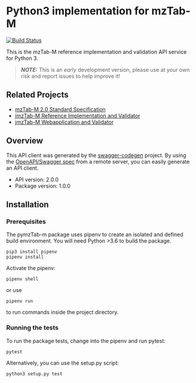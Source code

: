 # Python3 implementation for mzTab-M
[![Build Status](https://travis-ci.org/lifs-tools/pymzTab-m.svg?branch=master)](https://travis-ci.org/lifs-tools/pymzTab-m)

This is the mzTab-M reference implementation and validation API service for Python 3.

> **_NOTE:_**  This is an *early* development version, please use at your own risk and report issues to help improve it!

## Related Projects

- [mzTab-M 2.0 Standard Specification](http://github.com/HUPO-PSI/mztab)
- [jmzTab-M Reference Implementation and Validator](https://github.com/lifs-tools/jmztab-m)
- [jmzTab-M Webapplication and Validator](https://github.com/lifs-tools/jmztab-m-webapp)

## Overview
This API client was generated by the [swagger-codegen](https://github.com/swagger-api/swagger-codegen) project. By using the [OpenAPI/Swagger spec](https://github.com/swagger-api/swagger-spec) from a remote server, you can easily generate an API client.

- API version: 2.0.0
- Package version: 1.0.0

## Installation

### Prerequisites
The pymzTab-m package uses pipenv to create an isolated and defined build environment. You will need Python >3.6 to build the package.

```
pip3 install pipenv
pipenv install
```

Activate the pipenv:

```
pipenv shell
```

or use

```
pipenv run
```

to run commands inside the project directory.

### Running the tests

To run the package tests, change into the pipenv and run pytest:

```
pytest
```

Alternatively, you can use the setup.py script:

```
python3 setup.py test
```

